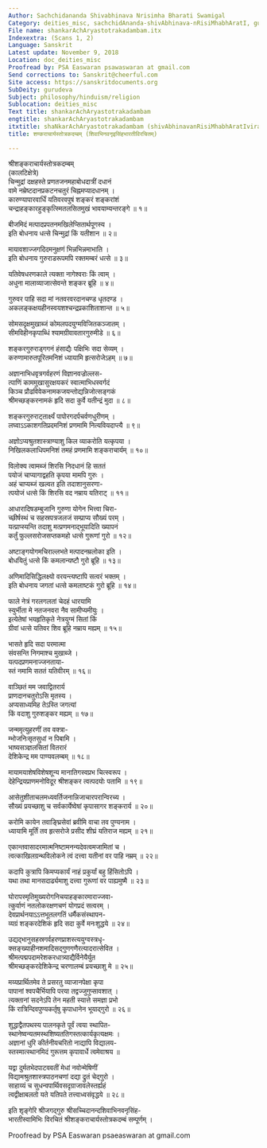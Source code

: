 ```yaml
---
Author: Sachchidananda Shivabhinava Nrisimha Bharati Swamigal
Category: deities_misc, sachchidAnanda-shivAbhinava-nRisiMhabhAratI, gurudeva
File name: shankarAchAryastotrakadambam.itx
Indexextra: (Scans 1, 2)
Language: Sanskrit
Latest update: November 9, 2018
Location: doc_deities_misc
Proofread by: PSA Easwaran psawaswaran at gmail.com
Send corrections to: Sanskrit@cheerful.com
Site access: https://sanskritdocuments.org
SubDeity: gurudeva
Subject: philosophy/hinduism/religion
Sublocation: deities_misc
Text title: shankarAchAryastotrakadambam
engtitle: shankarAchAryastotrakadambam
itxtitle: shaNkarAchAryastotrakadambam (shivAbhinavanRisiMhabhAratIvirachitam)
title: शण्कराचार्यस्तोत्रकदम्बम् (शिवाभिनवनृइसिंहभारतीविरचितम्)

---
```

  
 श्रीशङ्कराचार्यस्तोत्रकदम्बम्   
(कालटिक्षेत्रे)  
चिन्मुद्रां दक्षहस्ते प्रणतजनमहाबोधदात्रीं दधानं  
वामे नम्रेष्टदानप्रकटनचतुरं चिह्नमप्यादधानम् ।  
कारुण्यापारवार्धिं यतिवरवपुषं शङ्करं शङ्करांशं  
चन्द्राहङ्कारहुङ्कृत्स्मितलसितमुखं भावयाम्यन्तरङ्गे ॥ १॥  
  
बीजमिदं मत्पादप्रपतनमखिलेप्सितार्थपूगस्य ।  
इति बोधनाय धत्से चिन्मुद्रां किं यतीशान ॥ २॥  
  
मायावशाज्जगदिदमनुक्षणं भिन्नभिन्नमाभाति ।  
इति बोधनाय गुरुराडरूपमपि रक्तमम्बरं धत्से ॥ ३॥  
  
यतिवेषधरणकाले त्यक्ता नागेश्वराः किं त्वाम् ।  
अधुना मालाव्याजात्सेवन्ते शङ्कर ब्रूहि ॥ ४॥  
  
गुरुवर पाहि सदा मां नतवरवरदानचण्ड धृतदण्ड ।  
अकलङ्कक्षयहीनस्वयशश्चन्द्रप्रकाशिताशान्त ॥ ५॥  
  
सोमसदृक्षमुखाब्जं कोमलपदयुग्मविजितकञ्जातम् ।  
सीमविहीनकृपाब्धिं श्यामग्रीवावतारगुरुमीडे ॥ ६॥  
  
शङ्करगुरुराड्गगनं हंसाद्यैः पक्षिभिः सदा सेव्यम् ।  
करुणामारुतपूरितमनिशं ध्यायामि हृत्सरोजेऽहम् ॥ ७॥  
  
अज्ञानाभिधवृत्रगर्वहरणं विज्ञानवज्रोल्लस-  
त्पाणिं काममुखासुरक्षयकरं स्वात्माभिधस्वर्गदं  
किञ्च प्रौढविवेकनामकजयन्तोद्यन्निजोत्सङ्गकं  
श्रीमच्छङ्करनामकं हृदि सदा कुर्वे यतीन्द्रं मुदा ॥ ८॥  
  
शङ्करगुरुराट्तार्क्ष्यं पापोरगदर्पचर्वणधुरीणम् ।  
लघ्वाऽऽकाशगतिप्रदमनिशं प्रणमामि नित्यवियदाप्त्यै ॥ ९॥  
  
अज्ञोऽप्यश्रुतशास्त्राण्याशु किल व्याकरोति यत्कृपया ।  
निखिलकलाधिपमनिशं तमहं प्रणमामि शङ्कराचार्यम् ॥ १०॥  
  
विलोक्य त्वामब्जं शिरसि निदधानं हि सततं  
पयोजं चाप्यागाद्वहति कृपया मामपि गुरुः ।  
अहं चाप्यब्जं खल्वत इति तदाशानुसरणा-  
त्पयोजं धत्से किं शिरसि वद नम्राय यतिराट् ॥ ११॥  
  
आधारादिषडम्बुजानि गुरुणा योगेन भित्त्वा चिरा-  
च्छीर्षस्थं च सहस्रपत्रजलजं सम्प्राप्य सौख्यं परम् ।  
यत्प्राप्स्यन्ति तदाशु मत्प्रणमनाद्भूयादिति ख्यापनं  
कर्तुं फुल्लसरोजसप्तकमहो धत्से गुरूणां गुरो ॥ १२॥  
  
अष्टाङ्गयोगमचिराल्लभते मत्पादनम्रलोका इति ।  
बोधयितुं धत्से किं कमलान्यष्टौ गुरो ब्रूहि ॥ १३॥  
  
अणिमादिसिद्धिलक्ष्यो वरयन्त्यष्टापि सत्वरं भक्तम् ।  
इति बोधनाय जगतां धत्से कमलाष्टकं गुरो ब्रूहि ॥ १४॥  
  
फाले नेत्रं गरलगलतां चेदहं धारयामि  
स्युर्भीता मे नतजनवरा नैव सामीप्यमीयुः ।  
इत्येतेषां भयहृतिकृते नेत्रयुग्मं सितां किं  
ग्रीवां धत्से यतिवर शिव ब्रूहि नम्राय मह्यम् ॥ १५॥  
  
भासते हृदि सदा परमात्मा  
संवसन्ति निगमाश्च मुखाब्जे ।  
यत्पदप्रणमनाज्जनताया-  
स्तं नमामि सततं यतिवीरम् ॥ १६॥  
  
वाञ्छितं मम जवाद्वितरार्य  
प्राणदानचतुरोऽसि मृतस्य ।  
अप्यसाध्यमिह तेऽस्ति जगत्यां  
किं वदाशु गुरुशङ्कर मह्यम् ॥ १७॥  
  
जन्ममृत्युहरणीं तव वक्त्रा-  
म्भोजनिःसृतसुधां न पिबामि ।  
भाष्यसञ्ज्ञलसितां वितरारं  
देशिकेन्द्र मम पाण्यवलम्बम् ॥ १८॥  
  
मायामयाशेषविशेषशून्य मानातिगस्वप्रभ चित्स्वरूप ।  
देहेन्द्रियप्राणमनोविदूर श्रीशङ्कर त्वत्पदयोः पतामि ॥ १९॥  
  
आसेतुशीताचलमध्यवर्तिजनान्निजाचारपरान्विरच्य ।  
सौख्यं प्रयच्छाशु च सर्वकार्येष्वेषां कृपासागर शङ्करार्य ॥ २०॥  
  
करोमि कायेन तवाङ्घ्रिसेवां ब्रवीमि वाचा तव पुण्यनाम ।  
ध्यायामि मूर्तिं तव हृत्सरोजे प्रसीद शीघ्रं यतिराज मह्यम् ॥ २१॥  
  
एकान्तवासादरमात्मनिष्टामनन्यदेवत्वमजामितां च ।  
त्वत्काखिलग्रन्थविलोकने त्वं दत्त्वा यतीनां वर पाहि नम्रम् ॥ २२॥  
  
कदापि कुत्रापि किमप्यकार्यं नाहं प्रकुर्यां बहु हिंसितोऽपि ।  
यथा तथा मानसदार्ढ्यमाशु दत्त्वा गुरूणां वर पाह्यमुष्मै ॥ २३॥  
  
घोरापस्मृतिमुख्यरोगनिचयाहङ्कारमाराज्जवा-  
त्कुर्वाणं नतलोकरक्षणचणं योगप्रदं सत्वरम् ।  
देवप्रार्थनयाऽऽत्तभूतलगतिं धर्मैकसंस्थापन-  
व्यग्रं शङ्करदेशिकं हृदि सदा कुर्वे मनःशुद्धये ॥ २४॥  
  
उद्यद्भानुसहस्रगर्वहरणप्राशस्त्ययुग्वस्त्रधृ-  
क्सङ्ख्याहीनशमादिसद्गुणगणैरत्यादरात्सेवित ।  
श्रीमत्पद्मपदामरेशकरधात्र्याद्यैर्विनेयैर्युत  
श्रीमच्छङ्करदेशिकेन्द्र चरणालम्बं प्रयच्छाशु मे ॥ २५॥  
  
मय्यप्रार्थितमेव ते प्रसरतु व्याजानपेक्षा कृपा  
पापानां श्वपचैर्भियापि परया तद्वज्जुगुप्सावशात् ।  
त्यक्तानां सदनेऽपि तेन महती स्यात्ते समज्ञा प्रभो  
किं रात्रिन्दिवपुण्यकर्तृषु कृपाधानेन भूयाद्गुरो ॥ २६॥  
  
शुद्धाद्वैतपथस्य पालनकृते पूर्वं त्वया स्थापित-  
स्थानेष्वन्यतमस्थशिष्यततिगस्तत्कार्यकृत्यक्षमः ।  
अज्ञानां धुरि कीर्तनीयचरितो नाद्यापि विद्यालय-  
स्तस्मात्स्थानमिदं गुरूत्तम कृपावार्धे त्वमेवाश्रय ॥  
  
यद्वा दुर्मतभेदपाटववतीं मेधां नवोन्मेषिणीं  
विद्यामश्रुतशास्त्रपाठनचणां दद्या द्रुतं चेद्गुरो ।  
साहाय्यं च सुधन्वपार्थिवसदृग्राजावलेस्तर्ह्यहं  
त्वद्वीक्षाबलतो यते यतिपते तत्त्वाध्वसंवृद्धये ॥ २८॥  
  
इति शृङ्गेरि श्रीजगद्गुरु श्रीसच्चिदानन्दशिवाभिनवनृसिंह-  
भारतीस्वामिभिः विरचितं श्रीशङ्कराचार्यस्तोत्रकदम्बं सम्पूर्णम् ।  
  
  
Proofread by PSA Easwaran psaeaswaran at gmail.com  
  
